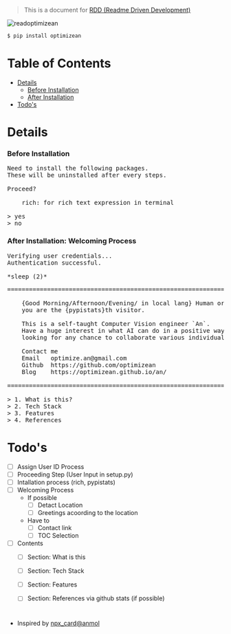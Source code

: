> This is a document for [RDD (Readme Driven Development)](https://tom.preston-werner.com/2010/08/23/readme-driven-development.html)

![readoptimizean](https://github.com/optimizean/READO/assets/172540472/ca5f4b61-566a-4f8a-88c0-d8934455f722)

```bash
$ pip install optimizean
```


# Table of Contents

<!-- TOC start (generated with https://github.com/derlin/bitdowntoc) -->

- [Details](#details)
    + [Before Installation](#before-installation)
    + [After Installation](#after-installation-welcoming-process)
- [Todo's](#todos)

<!-- TOC end -->

# Details

### Before Installation
<pre>
Need to install the following packages.
These will be uninstalled after every steps. 

Proceed?

    rich: for rich text expression in terminal

> yes
> no
</pre>

### After Installation: Welcoming Process
<pre>
Verifying user credentials...
Authentication successful. 

*sleep (2)*
</pre>

<pre>
===========================================================================

    {Good Morning/Afternoon/Evening/ in local lang} Human or Non-Human Visitor! 👋
    you are the {pypistats}th visitor.
    
    This is a self-taught Computer Vision engineer `An`.
    Have a huge interest in what AI can do in a positive way.
    looking for any chance to collaborate various individuals or groups    

    Contact me
    Email   optimize.an@gmail.com
    Github  https://github.com/optimizean
    Blog    https://optimizean.github.io/an/

===========================================================================

> 1. What is this?
> 2. Tech Stack
> 3. Features
> 4. References
</pre>


# Todo's
- [ ] Assign User ID Process
- [ ] Proceeding Step (User Input in setup.py)
- [ ] Intallation process (rich, pypistats)
- [ ] Welcoming Process
    - If possible
        - [ ] Detact Location
        - [ ] Greetings acoording to the location
    - Have to
        - [ ] Contact link
        - [ ] TOC Selection
- [ ] Contents
    - [ ] Section: What is this
    - [ ] Section: Tech Stack
    - [ ] Section: Features
    - [ ] Section: References via github stats (if possible)



# 

- Inspired by [npx_card@anmol](https://github.com/anmol098/npx_card)
